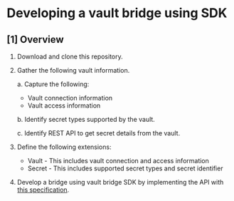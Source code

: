 # Developing a vault bridge using SDK

## [1] Overview

1. Download and clone this repository.
2. Gather the following vault information.

    a. Capture the following: 
    - Vault connection information
    - Vault access information

    b. Identify secret types supported by the vault.

    c. Identify REST API to get secret details from the vault.
3. Define the following extensions:
    - Vault - This includes vault connection and access information
    - Secret - This includes supported secret types and secret identifier
4. Develop a bridge using vault bridge SDK by implementing the API with [this specification](/docs/api.yaml).

